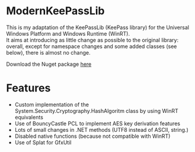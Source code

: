 # ModernKeePassLib

This is my adaptation of the KeePassLib (KeePass library) for the Universal Windows Platform and Windows Runtime (WinRT).  
It aims at introducing as little change as possible to the original library: overall, except for namespace changes and some added classes (see below), there is almost no change.  

Download the Nuget package [here](https://www.nuget.org/packages/ModernKeePassLib)

# Features
- Custom implementation of the System.Security.Cryptography.HashAlgoritm class by using WinRT equivalents
- Use of BouncyCastle PCL to implement AES key derivation features
- Lots of small changes in .NET methods (UTF8 instead of ASCII, string.)
- Disabled native functions (because not compatible with WinRT)
- Use of Splat for GfxUtil